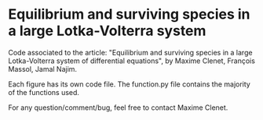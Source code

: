 # Equilibrium and surviving species in a large Lotka-Volterra system
 Code associated to the article: "Equilibrium and surviving species in a large Lotka-Volterra system of differential equations", by Maxime Clenet, François Massol, Jamal Najim.

Each figure has its own code file. The function.py file contains the majority of the functions used. 


 For any question/comment/bug, feel free to contact Maxime Clenet.